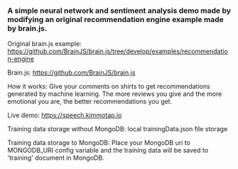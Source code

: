 ### A simple neural network and sentiment analysis demo made by modifying an original recommendation engine example made by brain.js. ###

Original brain.js example:
https://github.com/BrainJS/brain.js/tree/develop/examples/recommendation-engine

Brain.js:
https://github.com/BrainJS/brain.js

How it works:
Give your comments on shirts to get recommendations generated by machine learning. The more reviews you give and the more emotional you are, the better recommendations you get.

Live demo:
https://speech.kimmotap.io

Training data storage without MongoDB:
local trainingData.json file storage

Training data storage to MongoDB:
Place your MongoDB uri to MONGODB_URI config variable and the training data will be saved to 'training' document in MongoDB.